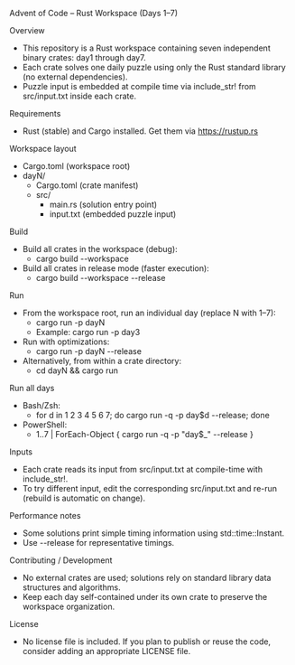 Advent of Code – Rust Workspace (Days 1–7)

Overview
- This repository is a Rust workspace containing seven independent binary crates: day1 through day7.
- Each crate solves one daily puzzle using only the Rust standard library (no external dependencies).
- Puzzle input is embedded at compile time via include_str! from src/input.txt inside each crate.

Requirements
- Rust (stable) and Cargo installed. Get them via https://rustup.rs

Workspace layout
- Cargo.toml (workspace root)
- dayN/
  - Cargo.toml (crate manifest)
  - src/
    - main.rs (solution entry point)
    - input.txt (embedded puzzle input)

Build
- Build all crates in the workspace (debug):
  - cargo build --workspace
- Build all crates in release mode (faster execution):
  - cargo build --workspace --release

Run
- From the workspace root, run an individual day (replace N with 1–7):
  - cargo run -p dayN
  - Example: cargo run -p day3
- Run with optimizations:
  - cargo run -p dayN --release
- Alternatively, from within a crate directory:
  - cd dayN && cargo run

Run all days
- Bash/Zsh:
  - for d in 1 2 3 4 5 6 7; do cargo run -q -p day$d --release; done
- PowerShell:
  - 1..7 | ForEach-Object { cargo run -q -p "day$_" --release }

Inputs
- Each crate reads its input from src/input.txt at compile-time with include_str!.
- To try different input, edit the corresponding src/input.txt and re-run (rebuild is automatic on change).

Performance notes
- Some solutions print simple timing information using std::time::Instant.
- Use --release for representative timings.

Contributing / Development
- No external crates are used; solutions rely on standard library data structures and algorithms.
- Keep each day self-contained under its own crate to preserve the workspace organization.

License
- No license file is included. If you plan to publish or reuse the code, consider adding an appropriate LICENSE file.
